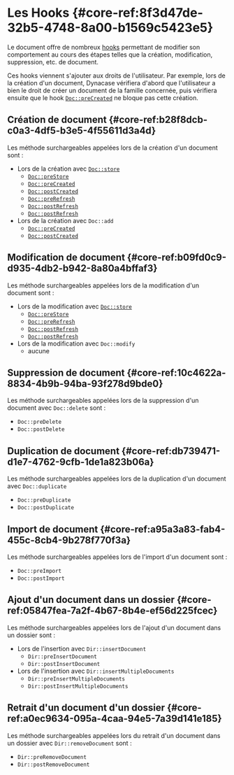 # Les Hooks {#core-ref:8f3d47de-32b5-4748-8a00-b1569c5423e5}

Le document offre de nombreux [hooks][WP_hooks] permettant de modifier son 
comportement au cours des étapes telles que la création, modification, 
suppression, etc. de document.

Ces hooks viennent s'ajouter aux droits de l'utilisateur.
Par exemple, lors de la création d'un document, Dynacase vérifiera d'abord
que l'utilisateur a bien le droit de créer un document de la famille concernée,
puis vérifiera ensuite que le hook [`Doc::preCreated`][doc_precreated] ne bloque pas cette création.

## Création de document {#core-ref:b28f8dcb-c0a3-4df5-b3e5-4f55611d3a4d}

Les méthode surchargeables appelées lors de la création d'un document sont :

*   Lors de la création avec [`Doc::store`][doc_store]
    *   [`Doc::preStore`][doc_prestore]
    *   [`Doc::preCreated`][doc_precreated]
    *   [`Doc::postCreated`][doc_postcreated]
    *   [`Doc::preRefresh`][doc_prerefresh]
    *   [`Doc::postRefresh`][doc_postrefresh]
    *   [`Doc::postRefresh`][doc_poststore]
*   Lors de la création avec `Doc::add`
    *   [`Doc::preCreated`][doc_precreated]
    *   [`Doc::postCreated`][doc_postcreated]

## Modification de document {#core-ref:b09fd0c9-d935-4db2-b942-8a80a4bffaf3}

Les méthode surchargeables appelées lors de la modification d'un document sont :

*   Lors de la modification avec [`Doc::store`][doc_store]
    *   [`Doc::preStore`][doc_prestore]
    *   [`Doc::preRefresh`][doc_prerefresh]
    *   [`Doc::postRefresh`][doc_postrefresh]
    *   [`Doc::postRefresh`][doc_poststore]
*   Lors de la modification avec `Doc::modify`
    *   aucune

## Suppression de document {#core-ref:10c4622a-8834-4b9b-94ba-93f278d9bde0}

Les méthode surchargeables appelées lors de la suppression d'un document 
avec `Doc::delete` sont :

*   `Doc::preDelete`
*   `Doc::postDelete`

## Duplication de document {#core-ref:db739471-d1e7-4762-9cfb-1de1a823b06a}

Les méthode surchargeables appelées lors de la duplication d'un document 
avec `Doc::duplicate`

*   `Doc::preDuplicate`
*   `Doc::postDuplicate`

## Import de document {#core-ref:a95a3a83-fab4-455c-8cb4-9b278f770f3a}

Les méthode surchargeables appelées lors de l'import d'un document sont :

*   `Doc::preImport`
*   `Doc::postImport`

## Ajout d'un document dans un dossier {#core-ref:05847fea-7a2f-4b67-8b4e-ef56d225fcec}

Les méthode surchargeables appelées lors de l'ajout d'un document
dans un dossier sont :

*   Lors de l'insertion avec `Dir::insertDocument`
    *   `Dir::preInsertDocument`
    *   `Dir::postInsertDocument`
*   Lors de l'insertion avec `Dir::insertMultipleDocuments`
    *   `Dir::preInsertMultipleDocuments`
    *   `Dir::postInsertMultipleDocuments`

## Retrait d'un document d'un dossier {#core-ref:a0ec9634-095a-4caa-94e5-7a39d141e185}

Les méthode surchargeables appelées lors du retrait d'un document
dans un dossier avec `Dir::removeDocument` sont :

*   `Dir::preRemoveDocument`
*   `Dir::postRemoveDocument`

<!-- links -->
[advanced_dbobj]: #core-ref:7a62bb83-17a0-478d-a853-bc359d0fb8fb
[WP_hooks]: http://fr.wikipedia.org/wiki/Hook_%28informatique%29 "Définition des hooks sur wikipedia"
[doc_store]: #core-ref:b8540d13-ece6-4e9e-9b72-6a56bca9da12
[doc_prestore]: #core-ref:3517da95-82fe-4adb-8bc4-ef49ca55edb0
[doc_precreated]: #core-ref:e85aa9d4-5e62-4a60-9d1c-f60433301747
[doc_postcreated]: #core-ref:b8f80e6b-a374-4bf4-bc76-47290cd69c45
[doc_prerefresh]: #core-ref:580d6be1-6b6a-439b-abd7-34b26cfaf2e5
[doc_postrefresh]: #core-ref:9352c534-3691-41e3-b293-599db8e9a4fd
[doc_poststore]: #core-ref:99520a31-0aef-4bc6-b20a-114737059d17

